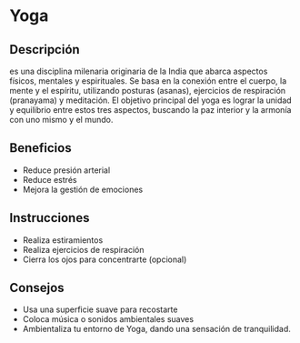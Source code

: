 # Yoga

## Descripción 
 es una disciplina milenaria originaria de la India que abarca aspectos físicos, mentales y espirituales. Se basa en la conexión entre el cuerpo, la mente y el espíritu, utilizando posturas (asanas), ejercicios de respiración (pranayama) y meditación. El objetivo principal del yoga es lograr la unidad y equilibrio entre estos tres aspectos, buscando la paz interior y la armonía con uno mismo y el mundo. 

## Beneficios
- Reduce presión arterial
- Reduce estrés
- Mejora la gestión de emociones

## Instrucciones
- Realiza estiramientos
- Realiza ejercicios de respiración
- Cierra los ojos para concentrarte (opcional)

## Consejos 
- Usa una superficie suave para recostarte
- Coloca música o sonidos ambientales suaves
- Ambientaliza tu entorno de Yoga, dando una sensación de tranquilidad.
